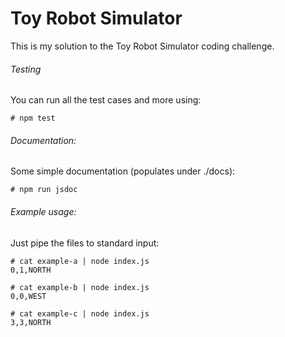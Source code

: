 Toy Robot Simulator
===================

This is my solution to the Toy Robot Simulator coding challenge.



###### Testing
You can run all the test cases and more using:
```
# npm test
```



###### Documentation:
Some simple documentation (populates under ./docs):
```
# npm run jsdoc
```



###### Example usage:
Just pipe the files to standard input:

```
# cat example-a | node index.js
0,1,NORTH
```

```
# cat example-b | node index.js
0,0,WEST
```

```
# cat example-c | node index.js
3,3,NORTH
```

